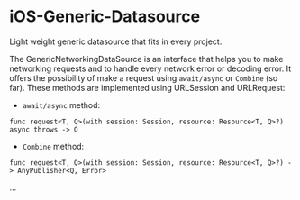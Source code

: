 # iOS-Generic-Datasource
Light weight generic datasource that fits in every project. 

The GenericNetworkingDataSource is an interface that helps you to make networking requests and to handle every network error or decoding error. It offers the possibility of make a request using `await/async` or `Combine` (so far). These methods are implemented using URLSession and URLRequest:
  - `await/async` method:
  ```
  func request<T, Q>(with session: Session, resource: Resource<T, Q>?) async throws -> Q
  ```
  - `Combine` method:
  ```
  func request<T, Q>(with session: Session, resource: Resource<T, Q>?) -> AnyPublisher<Q, Error>
  ```
  
  ...
